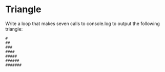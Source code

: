 # Triangle

Write a loop that makes seven calls to console.log to output the following triangle:

```
#
##
###
####
#####
######
#######
```
